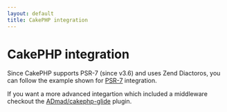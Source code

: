 ```yaml
---
layout: default
title: CakePHP integration
---
```


# CakePHP integration

Since CakePHP supports PSR-7 (since v3.6) and uses Zend Diactoros, you can follow the example shown for [PSR-7](/2.0/config/integrations/psr-7/) integration.

If you want a more advanced integartion which included a middleware checkout the [ADmad/cakephp-glide](https://github.com/admad/cakephp-glide) plugin.